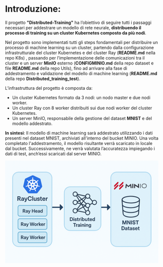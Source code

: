# Introduzione:
Il progetto **"Distributed-Training"** ha l’obiettivo di seguire tutti i passaggi necessari per addestrare un modello di rete neurale, **distribuendo il processo di training su un cluster Kubernetes composto da più nodi**.

Nel progetto sono implementati tutti gli steps fondamentali per distribuire un processo di machine learning su un cluster, partendo dalla configurazione infrastrutturale del cluster Kubernetes e del cluster Ray (**README.md** nella repo K8s) , passando per l’implementazione delle comunicazioni tra il cluster e un server **MinIO** esterno (**CONFIGMINIO.md** della repo dataset e file **README.md** della repo Utils), fino ad arrivare alla fase di addestramento e validazione del modello di machine learning (**README.md** della repo **Distributed_training_test**).

L’infrastruttura del progetto è composta da:
 - Un cluster Kubernetes formato da 3 nodi: un nodo master e due nodi worker.
 - Un cluster Ray con 8 worker distribuiti sui due nodi worker del cluster Kubernetes.
 - Un server MinIO, responsabile della gestione del dataset **MNIST** e del modello addestrato.

**In sintesi**:
Il modello di machine learning sarà addestrato utilizzando i dati presenti nel dataset MNIST, archiviati all'interno del bucket MINIO. Una volta completato l'addestramento, il modello risultante verrà scaricato in locale dal bucket. Successivamente, ne verrà valutata l’accuratezza impiegando i dati di test, anch’essi scaricati dal server MINIO.

 ![Logo del progetto](./img/img.png) 





